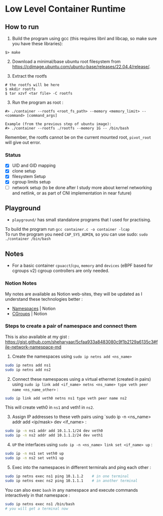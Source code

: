 # Low Level Container Runtime

## How to run

1. Build the program using gcc (this requires libnl and libcap, so make sure you have these libraries):

```
$> make
```

2. Download a minimal/base ubuntu root filesystem from https://cdimage.ubuntu.com/ubuntu-base/releases/22.04.4/release/.

3. Extract the rootfs
```shell
# the rootfs will be here
$ mkdir rootfs
$ tar xzvf <tar file> -C rootfs
```

3. Run the program as root :
```
#> ./container --rootfs <root_fs_path> --memory <memory_limit> -- <command> [command_args]

Example (from the previous step of ubuntu image):
#> ./container --rootfs ./rootfs --memory 1G -- /bin/bash
```

Remember, the rootfs cannot be on the current mounted root, `pivot_root` will give out error.

### Status

- [X] UID and GID mapping
- [X] clone setup
- [X] filesystem Setup
- [X] cgroup limits setup
- [ ] network setup (to be done after I study more about kernel networking and netlink, or as part of CNI implementation in near future)

## Playground

- `playground/` has small standalone programs that I used for practising. 

To build the program run `gcc container.c -o container -lcap` <br />
To run the program you need `CAP_SYS_ADMIN`, so you can use sudo: `sudo ./container /bin/bash`

## Notes

- For a basic container `cpuacct`/`cpu`, `memory` and `devices` (eBPF based for cgroups v2) cgroup controllers are only needed.

### Notion Notes

My notes are available as Notion web-sites, they will be updated as I understand these technologies better :

- [Namespaces](https://spark-root-5d4.notion.site/Namespaces-11d47299d3a48059999aff7c7b12037f?pvs=74) | Notion
- [CGroups](https://spark-root-5d4.notion.site/Control-Groups-11d47299d3a480fb8bebcacf1dc78bd9) | Notion

### Steps to create a pair of namespace and connect them

This is also available at my gist : https://gist.github.com/sheharyaar/5cfaa933a8483080c9f1b2129a6135c3#file-network-namespace-md


1. Create the namespaces using `sudo ip netns add <ns_name>`

```bash
sudo ip netns add ns1
sudo ip netns add ns2
```

2. Connect these namespaces using a virtual ethernet (created in pairs) using `sudo ip link add <if_name> netns <ns_name> type veth peer name <ns_name_other>` :

```bash
sudo ip link add veth0 netns ns1 type veth peer name ns2
```

This will create veth0 in `ns1` and veth1 in `ns2`.

3. Assign IP addresses to these veth pairs using `sudo ip -n <ns_name> addr add <ip/mask> dev <if_name> :

```bash
sudo ip -n ns1 addr add 10.1.1.1/24 dev veth0
sudo ip -n ns2 addr add 10.1.1.2/24 dev veth1
```

4. `UP` the interfaces using `sudo ip -n <ns_name> link set <if_name> up` :

```bash
sudo ip -n ns1 set veth0 up
sudo ip -n ns2 set veth1 up
```

5. Exec into the namespaces in different terminals and ping each other :

```bash
sudo ip netns exec ns1 ping 10.1.1.2    # in one terminal
sudo ip netns exec ns2 ping 10.1.1.1    # in another terminal
```

You can also exec `bash` in any namespace and execute commands interactively in that namespace : 

```bash
sudo ip netns exec ns1 /bin/bash
# you will get a terminal now
```
